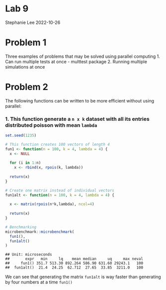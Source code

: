 Lab 9
================
Stephanie Lee
2022-10-26

# Problem 1

Three examples of problems that may be solved using parallel
computing 1. Can run multiple tests at once - multtest package 2.
Running multiple simulations at once

# Problem 2

The following functions can be written to be more efficient without
using parallel:  

### 1. This function generate a `n x k` dataset with all its entries distributed poisson with mean `lambda`

``` r
set.seed(1235)

# This function creates 100 vectors of length 4
fun1 <- function(n = 100, k = 4, lambda = 4) {
  x <- NULL
  
  for (i in 1:n)
    x <- rbind(x, rpois(k, lambda))
  
  return(x)
}

# Create one matrix instead of individual vectors
fun1alt <- function(n = 100, k = 4, lambda = 4) {
  
  x <- matrix(rpois(n*k,lambda), ncol=4)
  
  return(x)
}

# Benchmarking
microbenchmark::microbenchmark(
  fun1(),
  fun1alt()
)
```

    ## Unit: microseconds
    ##       expr   min     lq    mean median     uq     max neval
    ##     fun1() 351.7 513.30 892.264 586.90 631.60 29243.1   100
    ##  fun1alt()  21.4  24.25  62.712  27.65  33.85  3211.0   100

We can see that generating the matrix `fun1alt` is way faster than
generating by four numbers at a time `fun1()`
